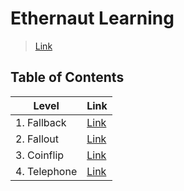 # Ethernaut Learning

> [Link](https://ethernaut.openzeppelin.com/)

## Table of Contents

| Level | Link |
| --- | --- |
| 1. Fallback | [Link](/ethernaut/01-Fallback/) |
| 2. Fallout | [Link](/ethernaut/02-Fallout/) |
| 3. Coinflip | [Link](/ethernaut/03-Coinflip/) |
| 4. Telephone | [Link](/ethernaut/04-Telephone) |